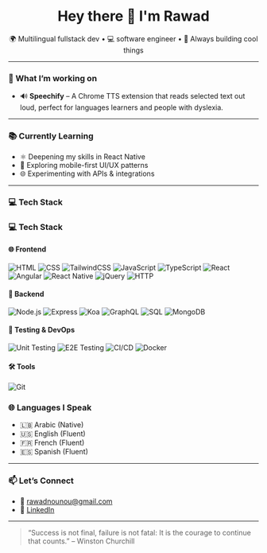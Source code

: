 <h1 align="center">Hey there 👋 I'm Rawad</h1>
<p align="center">🌍 Multilingual fullstack dev • 💻 software engineer • 🚀 Always building cool things</p>

---

### 🚧 What I’m working on

- 🔊 **Speechify** – A Chrome TTS extension that reads selected text out loud, perfect for languages learners and people with dyslexia.
---

### 📚 Currently Learning

- ⚛️ Deepening my skills in React Native
- 🧠 Exploring mobile-first UI/UX patterns
- 🌐 Experimenting with APIs & integrations

---

### 💻 Tech Stack

### 💻 Tech Stack

#### 🌐 Frontend
![HTML](https://img.shields.io/badge/HTML5-E34F26?logo=html5&logoColor=white)
![CSS](https://img.shields.io/badge/CSS3-1572B6?logo=css3&logoColor=white)
![TailwindCSS](https://img.shields.io/badge/Tailwind_CSS-38B2AC?logo=tailwind-css&logoColor=white)
![JavaScript](https://img.shields.io/badge/JavaScript-F7DF1E?logo=javascript&logoColor=black)
![TypeScript](https://img.shields.io/badge/TypeScript-3178C6?logo=typescript&logoColor=white)
![React](https://img.shields.io/badge/React-61DAFB?logo=react&logoColor=black)
![Angular](https://img.shields.io/badge/Angular-DD0031?logo=angular&logoColor=white)
![React Native](https://img.shields.io/badge/React_Native-20232A?logo=react&logoColor=61DAFB)
![jQuery](https://img.shields.io/badge/jQuery-0769AD?logo=jquery&logoColor=white)
![HTTP](https://img.shields.io/badge/HTTP-API-lightgrey)

#### 🧠 Backend
![Node.js](https://img.shields.io/badge/Node.js-339933?logo=node.js&logoColor=white)
![Express](https://img.shields.io/badge/Express.js-000000?logo=express&logoColor=white)
![Koa](https://img.shields.io/badge/Koa.js-333333?logo=koa&logoColor=white)
![GraphQL](https://img.shields.io/badge/GraphQL-E10098?logo=graphql&logoColor=white)
![SQL](https://img.shields.io/badge/SQL-4479A1?logo=mysql&logoColor=white)
![MongoDB](https://img.shields.io/badge/MongoDB-47A248?logo=mongodb&logoColor=white)

#### 🧪 Testing & DevOps
![Unit Testing](https://img.shields.io/badge/Unit_Testing-6E40C9?logo=jest&logoColor=white)
![E2E Testing](https://img.shields.io/badge/E2E_Testing-5C2D91?logo=cypress&logoColor=white)
![CI/CD](https://img.shields.io/badge/CI/CD-555555?logo=github-actions&logoColor=white)
![Docker](https://img.shields.io/badge/Docker-2496ED?logo=docker&logoColor=white)

#### 🛠️ Tools
![Git](https://img.shields.io/badge/Git-F05032?logo=git&logoColor=white)


### 🌐 Languages I Speak

- 🇱🇧 Arabic (Native)
- 🇺🇸 English (Fluent)
- 🇫🇷 French (Fluent)
- 🇪🇸 Spanish (Fluent)

---

### 📫 Let’s Connect

- 📧 rawadnounou@gmail.com  
- 💼 [LinkedIn](www.linkedin.com/in/rawad-nounou-79a773325) 


---

> “Success is not final, failure is not fatal: It is the courage to continue that counts.” – Winston Churchill
